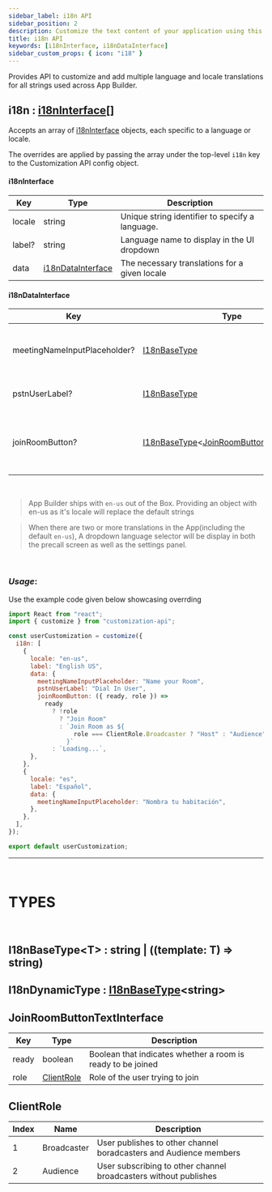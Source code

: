 ```yaml
---
sidebar_label: i18n API
sidebar_position: 2
description: Customize the text content of your application using this API
title: i18n API
keywords: [i18nInterface, i18nDataInterface]
sidebar_custom_props: { icon: "i18" }
---
```


Provides API to customize and add multiple language and locale translations for all strings used across App Builder.

## i18n : [i18nInterface](#i18ninterface)\[\]

Accepts an array of [i18nInterface](#i18ninterface) objects, each specific to a language or locale.

The overrides are applied by passing the array under the top-level `i18n` key to the Customization API config object.

#### i18nInterface

| Key    | Type                                    | Description                                     |
| ------ | --------------------------------------- | ----------------------------------------------- |
| locale | string                                  | Unique string identifier to specify a language. |
| label? | string                                  | Language name to display in the UI dropdown     |
| data   | [i18nDataInterface](#i18ndatainterface) | The necessary translations for a given locale   |

#### i18nDataInterface

<!-- TODO(adictya): Try a different represntation method for this  -->

| Key                          | Type                                                                                        | Description                                       | Defaults          |
| ---------------------------- | ------------------------------------------------------------------------------------------- | ------------------------------------------------- | ----------------- |
| meetingNameInputPlaceholder? | [I18nBaseType](#i18nbasetypet)                                                              | Placeholder text for the meeting name input field | Name your meeting |
| pstnUserLabel?               | [I18nBaseType](#i18nbasetypet)                                                              | Label for the PSTN user                           | PSTN User         |
| joinRoomButton?              | [I18nBaseType](#i18nbasetypet)<[JoinRoomButtonTextInterface](#joinroombuttontextinterface)> | Label for the join room button on precall screen  | Join room         |

<br/>

> App Builder ships with `en-us` out of the Box. Providing an object with en-us as it's locale will replace the default strings

> When there are two or more translations in the App(including the default `en-us`), A dropdown language selector will be display in both the precall screen as well as the settings panel.

<br/>

### _Usage_:

Use the example code given below showcasing overrding

```js
import React from "react";
import { customize } from "customization-api";

const userCustomization = customize({
  i18n: [
    {
      locale: "en-us",
      label: "English US",
      data: {
        meetingNameInputPlaceholder: "Name your Room",
        pstnUserLabel: "Dial In User",
        joinRoomButton: ({ ready, role }) =>
          ready
            ? !role
              ? "Join Room"
              : `Join Room as ${
                  role === ClientRole.Broadcaster ? "Host" : "Audience"
                }`
            : `Loading...`,
      },
    },
    {
      locale: "es",
      label: "Español",
      data: {
        meetingNameInputPlaceholder: "Nombra tu habitación",
      },
    },
  ],
});

export default userCustomization;
```

---

<br/>

# TYPES

<br/>

<api>

<method>

## I18nBaseType<T\> : string | ((template: T) => string)

</method>

<method>

## I18nDynamicType : [I18nBaseType](#i18nbasetypet)<string\>

</method>

<method>

## JoinRoomButtonTextInterface

| Key   | Type                      | Description                                                 |
| ----- | ------------------------- | ----------------------------------------------------------- |
| ready | boolean                   | Boolean that indicates whether a room is ready to be joined |
| role  | [ClientRole](#clientrole) | Role of the user trying to join                             |

</method>

<method>

## ClientRole

| Index | Name        | Description                                                       |
| ----- | ----------- | ----------------------------------------------------------------- |
| 1     | Broadcaster | User publishes to other channel boradcasters and Audience members |
| 2     | Audience    | User subscribing to other channel broadcasters without publishes  |

</method>
</api>
